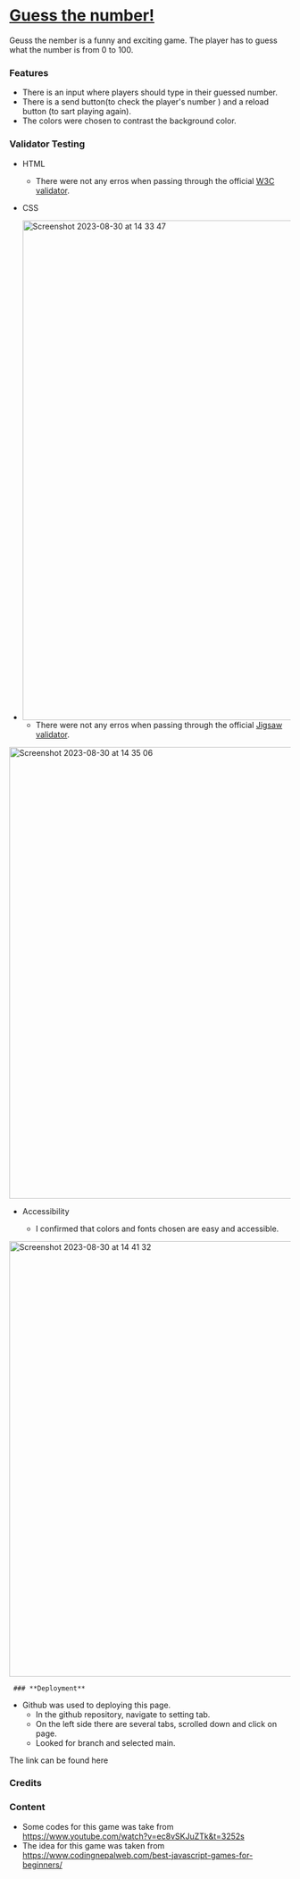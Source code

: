 # [Guess the number!](https://vinniciuslopes.github.io/game1/)

Geuss the nember is a funny and exciting game. The player has to guess what the number is from 0 to 100.


### **Features**

- There is an input where players should type in their guessed number.
- There is a send button(to check the player's number ) and a reload button (to sart playing again).
- The colors were chosen to contrast the background color.

### **Validator Testing**

- HTML
  - There were not any erros when passing through the official [W3C validator](https://validator.w3.org/).
- CSS
- <img width="895" alt="Screenshot 2023-08-30 at 14 33 47" src="https://github.com/Vinniciuslopes/game1/assets/131663952/1fb2c8e4-aa3b-4b69-b69e-85e592685f78">


  - There were not any erros  when passing through the official [Jigsaw validator](https://jigsaw.w3.org/css-validator/).

<img width="809" alt="Screenshot 2023-08-30 at 14 35 06" src="https://github.com/Vinniciuslopes/game1/assets/131663952/1680a300-236d-458c-a5c0-5b6ba8d6ad15">

- Accessibility  

  - I confirmed  that colors and fonts chosen are easy and accessible.
 <img width="780" alt="Screenshot 2023-08-30 at 14 41 32" src="https://github.com/Vinniciuslopes/game1/assets/131663952/8473fffb-a825-4324-91dc-4678fe083787">

     ### **Deployment**

- Github was used to deploying this page.
  - In the github repository, navigate to setting tab.
  - On the left side there are several tabs, scrolled  down and click on page.
  - Looked for branch and selected main.

The link can be found here 

### **Credits**

### **Content**

- Some codes for this game was take from https://www.youtube.com/watch?v=ec8vSKJuZTk&t=3252s
- The idea for this game was taken from https://www.codingnepalweb.com/best-javascript-games-for-beginners/
 





